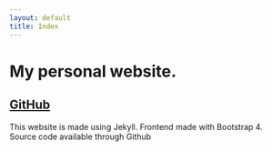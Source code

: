 ```yaml
---
layout: default
title: Index
---
```

# My personal website.
## [GitHub](https://github.com/Jack-JB/jburrows) <br>
This website is made using Jekyll. Frontend made with Bootstrap 4. <br>
Source code available through Github